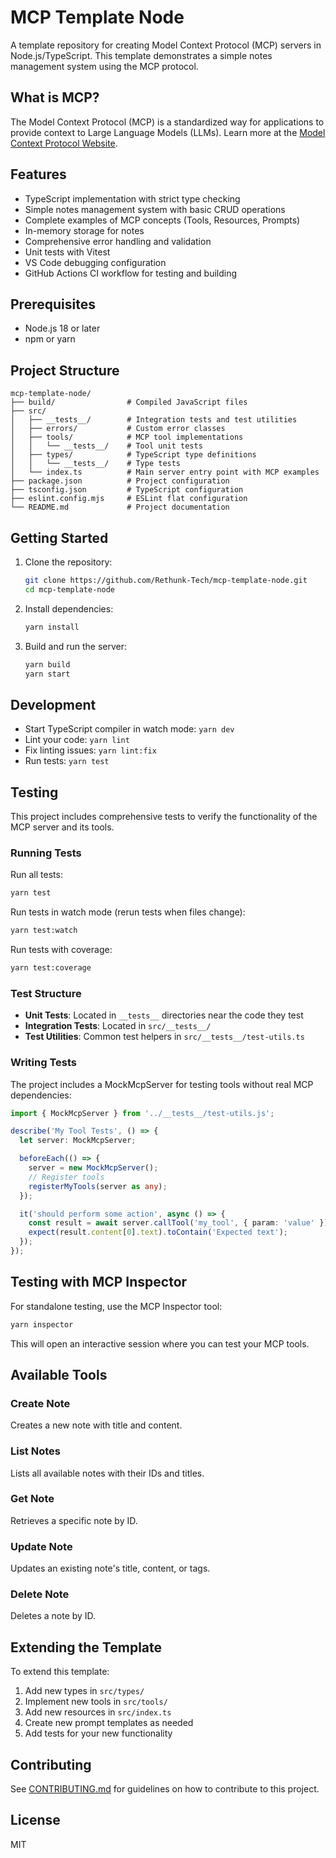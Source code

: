 # MCP Template Node

A template repository for creating Model Context Protocol (MCP) servers in Node.js/TypeScript. This template demonstrates a simple notes management system using the MCP protocol.

## What is MCP?

The Model Context Protocol (MCP) is a standardized way for applications to provide context to Large Language Models (LLMs). Learn more at the [Model Context Protocol Website](https://modelcontextprotocol.github.io/).

## Features

- TypeScript implementation with strict type checking
- Simple notes management system with basic CRUD operations
- Complete examples of MCP concepts (Tools, Resources, Prompts)
- In-memory storage for notes
- Comprehensive error handling and validation
- Unit tests with Vitest
- VS Code debugging configuration
- GitHub Actions CI workflow for testing and building

## Prerequisites

- Node.js 18 or later
- npm or yarn

## Project Structure

```shell
mcp-template-node/
├── build/                # Compiled JavaScript files
├── src/
│   ├── __tests__/        # Integration tests and test utilities
│   ├── errors/           # Custom error classes
│   ├── tools/            # MCP tool implementations
│   │   └── __tests__/    # Tool unit tests
│   ├── types/            # TypeScript type definitions
│   │   └── __tests__/    # Type tests
│   └── index.ts          # Main server entry point with MCP examples
├── package.json          # Project configuration
├── tsconfig.json         # TypeScript configuration
├── eslint.config.mjs     # ESLint flat configuration
└── README.md             # Project documentation
```

## Getting Started

1. Clone the repository:

   ```bash
   git clone https://github.com/Rethunk-Tech/mcp-template-node.git
   cd mcp-template-node
   ```

2. Install dependencies:

   ```bash
   yarn install
   ```

3. Build and run the server:

   ```bash
   yarn build
   yarn start
   ```

## Development

- Start TypeScript compiler in watch mode: `yarn dev`
- Lint your code: `yarn lint`
- Fix linting issues: `yarn lint:fix`
- Run tests: `yarn test`

## Testing

This project includes comprehensive tests to verify the functionality of the MCP server and its tools.

### Running Tests

Run all tests:

```bash
yarn test
```

Run tests in watch mode (rerun tests when files change):

```bash
yarn test:watch
```

Run tests with coverage:

```bash
yarn test:coverage
```

### Test Structure

- **Unit Tests**: Located in `__tests__` directories near the code they test
- **Integration Tests**: Located in `src/__tests__/`
- **Test Utilities**: Common test helpers in `src/__tests__/test-utils.ts`

### Writing Tests

The project includes a MockMcpServer for testing tools without real MCP dependencies:

```typescript
import { MockMcpServer } from '../__tests__/test-utils.js';

describe('My Tool Tests', () => {
  let server: MockMcpServer;

  beforeEach(() => {
    server = new MockMcpServer();
    // Register tools
    registerMyTools(server as any);
  });

  it('should perform some action', async () => {
    const result = await server.callTool('my_tool', { param: 'value' });
    expect(result.content[0].text).toContain('Expected text');
  });
});
```

## Testing with MCP Inspector

For standalone testing, use the MCP Inspector tool:

```bash
yarn inspector
```

This will open an interactive session where you can test your MCP tools.

## Available Tools

### Create Note

Creates a new note with title and content.

### List Notes

Lists all available notes with their IDs and titles.

### Get Note

Retrieves a specific note by ID.

### Update Note

Updates an existing note's title, content, or tags.

### Delete Note

Deletes a note by ID.

## Extending the Template

To extend this template:

1. Add new types in `src/types/`
2. Implement new tools in `src/tools/`
3. Add new resources in `src/index.ts`
4. Create new prompt templates as needed
5. Add tests for your new functionality

## Contributing

See [CONTRIBUTING.md](CONTRIBUTING.md) for guidelines on how to contribute to this project.

## License

MIT
